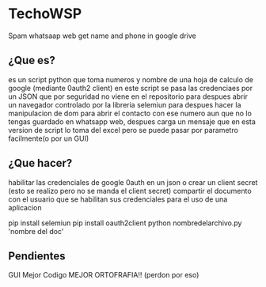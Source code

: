 # TechoWSP
Spam whatsaap web get name and phone in google drive

## ¿Que es?
es un script python que toma numeros y nombre de una hoja de calculo de google (mediante 0auth2 client) en este script se pasa las credenciaes por un JSON que por seguridad no viene en el repositorio  para despues abrir un navegador controlado por la libreria selemiun para despues hacer la manipulacion de dom para abrir el contacto con ese numero aun que no lo tengas guardado en whatsapp web, despues carga  un mensaje que en esta version de script lo toma del excel pero se puede pasar por parametro facilmente(o por un GUI)


## ¿Que hacer?
habilitar las credenciales de google 0auth en un json o crear un client secret (esto se realizo pero no se manda el client secret)  compartir el documento con el usuario que se habilitan sus credenciales para el uso de una aplicacion

pip install selemiun
pip install oauth2client
python nombredelarchivo.py 'nombre del doc' 

## Pendientes 
GUI
Mejor Codigo
MEJOR ORTOFRAFIA!! (perdon por eso)
